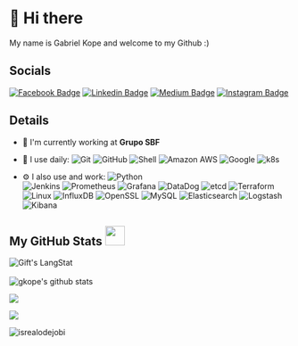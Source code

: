 # 👋 Hi there

My name is Gabriel Kope and welcome to my Github :)

## Socials

[![Facebook Badge](https://img.shields.io/badge/-gabriel.kope-blue?style=plastic&logo=Facebook&logoColor=white&link=https://www.facebook.com/gabriel.kope/)](https://www.facebook.com/gabriel.kope/)
[![Linkedin Badge](https://img.shields.io/badge/-gabrielkope-blue?style=plastic&logo=Linkedin&logoColor=white&link=https://www.linkedin.com/in/gabrielkope/)](https://www.linkedin.com/in/gabrielkope/)
[![Medium Badge](https://img.shields.io/badge/-@gkope-black?style=plastic&labelColor=000000&logo=Medium&link=https://medium.com/@gkope/)](https://medium.com/@gkope)
[![Instagram Badge](https://img.shields.io/badge/-gabrielkope-purple?style=plastic&logo=instagram&logoColor=white&link=https://instagram.com/gabrielkope/)](https://instagram.com/gabrielkope)

## Details

- 🏢 I'm currently working at **Grupo SBF**
- 🚀 I use daily:
  ![Git](https://img.shields.io/badge/-Git-black?style=plastic&logo=git)
  ![GitHub](https://img.shields.io/badge/-GitHub-181717?style=plastic&logo=github)
  ![Shell](https://img.shields.io/badge/-Shell-blasck?style=plastic&logo=Shell)
  ![Amazon AWS](https://img.shields.io/badge/Amazon%20AWS-232F3E?style=plastic&logo=amazon-aws)
  ![Google](https://img.shields.io/badge/GCP-232F3E?style=plastic&logo=Google)
  ![k8s](https://img.shields.io/badge/k8s-232F3E?style=plastic&logo=kubernetes)
 
- ⚙️ I also use and work: 
![Python](https://img.shields.io/badge/-python-394989?style=plastic&logo=Python)  
![Jenkins](https://img.shields.io/badge/-Jenkins-black?style=plastic&logo=Jenkins) 
![Prometheus](https://img.shields.io/badge/-prometheus-394989?style=plastic&logo=Prometheus) 
![Grafana](https://img.shields.io/badge/-grafana-394989?style=plastic&logo=Grafana) 
![DataDog](https://img.shields.io/badge/-datadog-394989?style=plastic&logo=DataDog) 
![etcd](https://img.shields.io/badge/-etcd-394989?style=plastic&logo=etcd) 
![Terraform](https://img.shields.io/badge/-terraform-394989?style=plastic&logo=Terraform) 
![Linux](https://img.shields.io/badge/Linux-black?style=flat-square&logo=linux)
![InfluxDB](https://img.shields.io/badge/InfluxDB-black?style=flat-square&logo=influxdb)
![OpenSSL](https://img.shields.io/badge/OpenSSL-black?style=flat-square&logo=openssl)
![MySQL](https://img.shields.io/badge/-MySQL-black?style=flat-square&logo=mysql)
![Elasticsearch](https://img.shields.io/badge/Elasticsearch-005571?style=flat-square&logo=elasticsearch)
![Logstash](https://img.shields.io/badge/Logstash-005571?style=flat-square&logo=logstash)
![Kibana](https://img.shields.io/badge/Kibana-005571?style=flat-square&logo=kibana)


##  My GitHub Stats <img src = "https://i.pinimg.com/originals/65/c4/f4/65c4f452571be1261e9c623f7da488ac.gif" width = 35px> 
 
 <div>
   <img align="center" src="https://github-readme-streak-stats.herokuapp.com/?user=gkope" alt="Gift's LangStat" />
</div>
<br>


<img align="center" src="https://github-readme-stats.vercel.app/api?username=gkope&show_icons=true&include_all_commits=true&theme=radical" alt="gkope's github stats" />

![](https://github-profile-summary-cards.vercel.app/api/cards/profile-details?username=gkope&theme=github_dark)

![](https://github-profile-summary-cards.vercel.app/api/cards/productive-time?username=gkope&theme=github_dark)

<p align="left"> <img src="https://komarev.com/ghpvc/?username=gkope&label=Profile%20views&color=0e75b6&style=flat" alt="isrealodejobi" />
</p>

##
